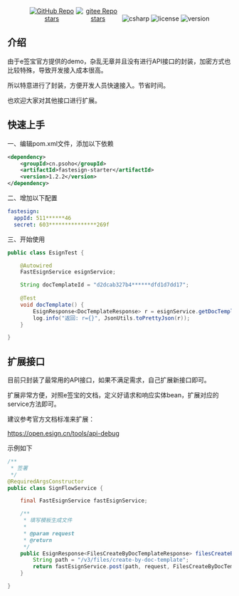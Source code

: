 
<p align="center">
  <a href="https://github.com/psoho/fastesign" class="link github-link" target="_blank"><img style="max-width: 100px;" alt="GitHub Repo stars" src="https://img.shields.io/github/stars/psoho/fastesign?style=social"></a>
  <a href="https://gitee.com/psoho/fastesign" class="link gitee-link" target="_blank"><img style="max-width: 100px;" alt="gitee Repo stars" src="https://gitee.com/psoho/fastesign/badge/star.svg"></a>
  <img alt="csharp" src="https://img.shields.io/badge/language-java-red.svg">
  <img alt="license" src="https://img.shields.io/badge/license-MIT-blue.svg">
  <img alt="version" src="https://img.shields.io/badge/version-1.1.0-brightgreen">
</p>


## 介绍

由于e签宝官方提供的demo，杂乱无章并且没有进行API接口的封装，加密方式也比较特殊，导致开发接入成本很高。

所以特意进行了封装，方便开发人员快速接入。节省时间。

也欢迎大家对其他接口进行扩展。

## 快速上手

一、编辑pom.xml文件，添加以下依赖

```xml
<dependency>
    <groupId>cn.psoho</groupId>
    <artifactId>fastesign-starter</artifactId>
    <version>1.2.2</version>
</dependency>
```


二、增加以下配置

```yaml
fastesign:
  appId: 511******46
  secret: 603***************269f
```

三、开始使用

```java
public class EsignTest {

    @Autowired
    FastEsignService esignService;

    String docTemplateId = "d2dcab327b4******dfd1d7dd17";
    
    @Test
    void docTemplate() {
        EsignResponse<DocTemplateResponse> r = esignService.getDocTemplateService().get(docTemplateId);
        log.info("返回: r={}", JsonUtils.toPrettyJson(r));
    }

}
```


## 扩展接口

目前只封装了最常用的API接口，如果不满足需求，自己扩展新接口即可。

扩展非常方便，对照e签宝的文档，定义好请求和响应实体bean，扩展对应的service方法即可。

建议参考官方文档标准来扩展：

https://open.esign.cn/tools/api-debug


示例如下



```java
/**
 * 签署
 */
@RequiredArgsConstructor
public class SignFlowService {

    final FastEsignService fastEsignService;

    /**
     * 填写模板生成文件
     *
     * @param request
     * @return
     */
    public EsignResponse<FilesCreateByDocTemplateResponse> filesCreateByDocTemplate(FilesCreateByDocTemplateRequest request) {
        String path = "/v3/files/create-by-doc-template";
        return fastEsignService.post(path, request, FilesCreateByDocTemplateResponse.class);
    }

}
```


